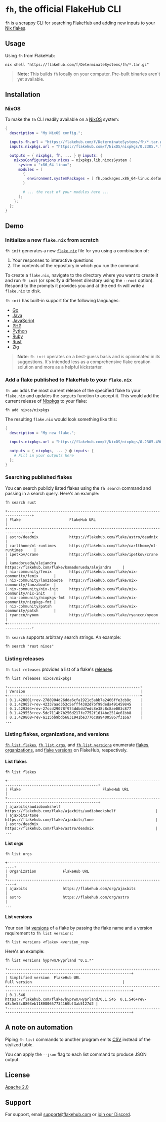 # `fh`, the official FlakeHub CLI

`fh` is a scrappy CLI for searching [FlakeHub] and adding new [inputs] to your [Nix flakes][nix-flakes].

## Usage

Using `fh` from FlakeHub:

```shell
nix shell "https://flakehub.com/f/DeterminateSystems/fh/*.tar.gz"
```

> **Note:** This builds `fh` locally on your computer.
> Pre-built binaries aren't yet available.

## Installation

### NixOS

To make the `fh` CLI readily available on a [NixOS] system:

```nix
{
  description = "My NixOS config.";

  inputs.fh.url = "https://flakehub.com/f/DeterminateSystems/fh/*.tar.gz";
  inputs.nixpkgs.url = "https://flakehub.com/f/NixOS/nixpkgs/0.2305.*.tar.gz";

  outputs = { nixpkgs, fh, ... } @ inputs: {
    nixosConfigurations.nixos = nixpkgs.lib.nixosSystem {
      system = "x86_64-linux";
      modules = [
        {
          environment.systemPackages = [ fh.packages.x86_64-linux.default ];
        }

        # ... the rest of your modules here ...
      ];
    };
  };
}
```

## Demo

### Initialize a new `flake.nix` from scratch

`fh init` generates a new [`flake.nix`][flakes] file for you using a combination of:

1. Your responses to interactive questions
1. The contents of the repository in which you run the command.

To create a `flake.nix`, navigate to the directory where you want to create it and run `fh init` (or specify a different directory using the `--root` option).
Respond to the prompts it provides you and at the end `fh` will write a `flake.nix` to disk.

`fh init` has built-in support for the following languages:

* [Go]
* [Java]
* [JavaScript]
* [PHP]
* [Python]
* [Ruby]
* [Rust]
* [Zig]

> **Note**: `fh init` operates on a best-guess basis and is opinionated in its suggestions.
> It's intended less as a comprehensive flake creation solution and more as a helpful kickstarter.

### Add a flake published to FlakeHub to your `flake.nix`

`fh add` adds the most current release of the specified flake to your `flake.nix` and updates the `outputs` function to accept it.
This would add the current release of [Nixpkgs] to your flake:

```shell
fh add nixos/nixpkgs
```

The resulting `flake.nix` would look something like this:

```nix
{
  description = "My new flake.";

  inputs.nixpkgs.url = "https://flakehub.com/f/NixOS/nixpkgs/0.2305.490449.tar.gz";

  outputs = { nixpkgs, ... } @ inputs: {
    # Fill in your outputs here
  };
}
```

### Searching published flakes

You can search publicly listed flakes using the `fh search` command and passing in a search query.
Here's an example:

```shell
fh search rust
```

```console
+---------------------------------------------------------------------------------+
| Flake                      FlakeHub URL                                         |
+---------------------------------------------------------------------------------+
| astro/deadnix              https://flakehub.com/flake/astro/deadnix             |
| carlthome/ml-runtimes      https://flakehub.com/flake/carlthome/ml-runtimes     |
| ipetkov/crane              https://flakehub.com/flake/ipetkov/crane             |
| kamadorueda/alejandra      https://flakehub.com/flake/kamadorueda/alejandra     |
| nix-community/fenix        https://flakehub.com/flake/nix-community/fenix       |
| nix-community/lanzaboote   https://flakehub.com/flake/nix-community/lanzaboote  |
| nix-community/nix-init     https://flakehub.com/flake/nix-community/nix-init    |
| nix-community/nixpkgs-fmt  https://flakehub.com/flake/nix-community/nixpkgs-fmt |
| nix-community/patsh        https://flakehub.com/flake/nix-community/patsh       |
| ryanccn/nyoom              https://flakehub.com/flake/ryanccn/nyoom             |
+---------------------------------------------------------------------------------+
```

`fh search` supports arbitrary search strings.
An example:

```shell
fh search "rust nixos"
```

### Listing releases

`fh list releases` provides a list of a flake's [releases][semver].

```shell
fh list releases nixos/nixpkgs
```

```console
+------------------------------------------------------------+
| Version                                                    |
+------------------------------------------------------------+
| 0.1.428801+rev-2788904d26dda6cfa1921c5abb7a2466ffe3cb8c    |
| 0.1.429057+rev-42337aad353c5efff4382d7bf99deda491459845    |
| 0.1.429304+rev-27ccd29078f974ddbdd7edc8e38c8c8ae003c877    |
| 0.1.429553+rev-5dc7114b7b256d217fe7752f1614be2514e61bb8    |
| 0.1.429868+rev-a115bb9bd56831941be3776c8a94005867f316a7    |
...
```

### Listing flakes, organizations, and versions

[`fh list flakes`](#list-flakes), [`fh list orgs`](#list-flakes), and [`fh list versions`](#list-versions) enumerate [flakes], [organizations][orgs], and [flake versions][semver] on FlakeHub, respectively.

#### List flakes

```shell
fh list flakes
```

```console
+---------------------------------------------------------------------------------------------------------------+
| Flake                                     FlakeHub URL                                                        |
+---------------------------------------------------------------------------------------------------------------+
| ajaxbits/audiobookshelf                   https://flakehub.com/flake/ajaxbits/audiobookshelf                  |
| ajaxbits/tone                             https://flakehub.com/flake/ajaxbits/tone                            |
| astro/deadnix                             https://flakehub.com/flake/astro/deadnix                            |
...
```


#### List orgs

```shell
fh list orgs
```

```console
+-------------------------------------------------------------------------+
| Organization            FlakeHub URL                                    |
+-------------------------------------------------------------------------+
| ajaxbits                https://flakehub.com/org/ajaxbits               |
| astro                   https://flakehub.com/org/astro                  |
...
```

#### List versions

Your can list [versions][semver] of a flake by passing the flake name and a version requirement to `fh list versions`:

```shell
fh list versions <flake> <version_req>
```

Here's an example:

```shell
fh list versions hyprwm/Hyprland "0.1.*"
```

```console
+------------------------------------------------------------------------------------------------------------------------------+
| Simplified version  FlakeHub URL                                        Full version                                         |
+------------------------------------------------------------------------------------------------------------------------------+
| 0.1.546             https://flakehub.com/flake/hyprwm/Hyprland/0.1.546  0.1.546+rev-d8c5e53c0803eb118080657734160bf3ab5127d2 |
+------------------------------------------------------------------------------------------------------------------------------+
```

## A note on automation

Piping `fh list` commands to another program emits [CSV] instead of the stylized table.

You can apply the `--json` flag to each list command to produce JSON output.

## License

[Apache 2.0](https://choosealicense.com/licenses/apache-2.0/)

## Support

For support, email support@flakehub.com or [join our Discord](https://discord.gg/invite/a4EcQQ8STr).

[csv]: https://en.wikipedia.org/wiki/Comma-separated_values
[flakehub]: https://flakehub.com
[flakes]: https://flakehub.com/flakes
[go]: https://golang.org
[inputs]: https://zero-to-nix.com/concepts/flakes#inputs
[java]: https://java.com
[javascript]: https://javascript.info
[nix-flakes]: https://zero-to-nix.com/concepts/flakes
[nixos]: https://zero-to-nix.com/concepts/nixos
[nixpkgs]: https://zero-to-nix.com/concepts/nixpkgs
[orgs]: https://flakehub.com/orgs
[php]: https://php.net
[python]: https://python.org
[ruby]: https://ruby-lang.org
[rust]: https://rust-lang.org
[semver]: https://flakehub.com/docs#semver
[zig]: https://ziglang.org
